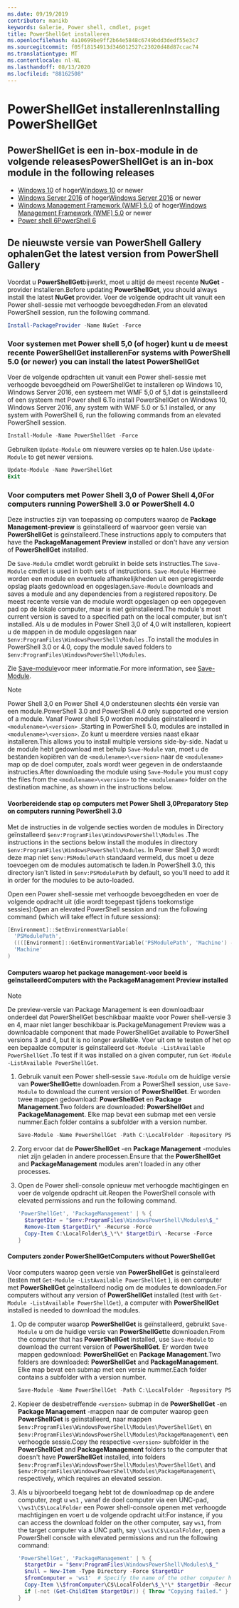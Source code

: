 ```yaml
---
ms.date: 09/19/2019
contributor: manikb
keywords: Galerie, Power shell, cmdlet, psget
title: PowerShellGet installeren
ms.openlocfilehash: 4a10699be9ff2b64e5848c6749bdd3dedf55e3c7
ms.sourcegitcommit: f05f18154913d346012527c23020d48d87ccac74
ms.translationtype: MT
ms.contentlocale: nl-NL
ms.lasthandoff: 08/13/2020
ms.locfileid: "88162508"
---
```

# <a name="installing-powershellget"></a><span data-ttu-id="1865f-103">PowerShellGet installeren</span><span class="sxs-lookup"><span data-stu-id="1865f-103">Installing PowerShellGet</span></span>

## <a name="powershellget-is-an-in-box-module-in-the-following-releases"></a><span data-ttu-id="1865f-104">PowerShellGet is een in-box-module in de volgende releases</span><span class="sxs-lookup"><span data-stu-id="1865f-104">PowerShellGet is an in-box module in the following releases</span></span>

- <span data-ttu-id="1865f-105">[Windows 10](https://www.microsoft.com/windows) of hoger</span><span class="sxs-lookup"><span data-stu-id="1865f-105">[Windows 10](https://www.microsoft.com/windows) or newer</span></span>
- <span data-ttu-id="1865f-106">[Windows Server 2016](/windows-server/windows-server) of hoger</span><span class="sxs-lookup"><span data-stu-id="1865f-106">[Windows Server 2016](/windows-server/windows-server) or newer</span></span>
- <span data-ttu-id="1865f-107">[Windows Management Framework (WMF) 5,0](https://www.microsoft.com/download/details.aspx?id=50395) of hoger</span><span class="sxs-lookup"><span data-stu-id="1865f-107">[Windows Management Framework (WMF) 5.0](https://www.microsoft.com/download/details.aspx?id=50395) or newer</span></span>
- [<span data-ttu-id="1865f-108">Power shell 6</span><span class="sxs-lookup"><span data-stu-id="1865f-108">PowerShell 6</span></span>](https://github.com/PowerShell/PowerShell/releases)

## <a name="get-the-latest-version-from-powershell-gallery"></a><span data-ttu-id="1865f-109">De nieuwste versie van PowerShell Gallery ophalen</span><span class="sxs-lookup"><span data-stu-id="1865f-109">Get the latest version from PowerShell Gallery</span></span>

<span data-ttu-id="1865f-110">Voordat u **PowerShellGet**bijwerkt, moet u altijd de meest recente **NuGet** -provider installeren.</span><span class="sxs-lookup"><span data-stu-id="1865f-110">Before updating **PowerShellGet**, you should always install the latest **NuGet** provider.</span></span> <span data-ttu-id="1865f-111">Voer de volgende opdracht uit vanuit een Power shell-sessie met verhoogde bevoegdheden.</span><span class="sxs-lookup"><span data-stu-id="1865f-111">From an elevated PowerShell session, run the following command.</span></span>

```powershell
Install-PackageProvider -Name NuGet -Force
```

### <a name="for-systems-with-powershell-50-or-newer-you-can-install-the-latest-powershellget"></a><span data-ttu-id="1865f-112">Voor systemen met Power shell 5,0 (of hoger) kunt u de meest recente PowerShellGet installeren</span><span class="sxs-lookup"><span data-stu-id="1865f-112">For systems with PowerShell 5.0 (or newer) you can install the latest PowerShellGet</span></span>

<span data-ttu-id="1865f-113">Voer de volgende opdrachten uit vanuit een Power shell-sessie met verhoogde bevoegdheid om PowerShellGet te installeren op Windows 10, Windows Server 2016, een systeem met WMF 5,0 of 5,1 dat is geïnstalleerd of een systeem met Power shell 6.</span><span class="sxs-lookup"><span data-stu-id="1865f-113">To install PowerShellGet on Windows 10, Windows Server 2016, any system with WMF 5.0 or 5.1 installed, or any system with PowerShell 6, run the following commands from an elevated PowerShell session.</span></span>

```powershell
Install-Module -Name PowerShellGet -Force
```

<span data-ttu-id="1865f-114">Gebruiken `Update-Module` om nieuwere versies op te halen.</span><span class="sxs-lookup"><span data-stu-id="1865f-114">Use `Update-Module` to get newer versions.</span></span>

```powershell
Update-Module -Name PowerShellGet
Exit
```

### <a name="for-computers-running-powershell-30-or-powershell-40"></a><span data-ttu-id="1865f-115">Voor computers met Power Shell 3,0 of Power Shell 4,0</span><span class="sxs-lookup"><span data-stu-id="1865f-115">For computers running PowerShell 3.0 or PowerShell 4.0</span></span>

<span data-ttu-id="1865f-116">Deze instructies zijn van toepassing op computers waarop de **Package Management-preview** is geïnstalleerd of waarvoor geen versie van **PowerShellGet** is geïnstalleerd.</span><span class="sxs-lookup"><span data-stu-id="1865f-116">These instructions apply to computers that have the **PackageManagement Preview** installed or don't have any version of **PowerShellGet** installed.</span></span>

<span data-ttu-id="1865f-117">De `Save-Module` cmdlet wordt gebruikt in beide sets instructies.</span><span class="sxs-lookup"><span data-stu-id="1865f-117">The `Save-Module` cmdlet is used in both sets of instructions.</span></span> <span data-ttu-id="1865f-118">`Save-Module` Hiermee worden een module en eventuele afhankelijkheden uit een geregistreerde opslag plaats gedownload en opgeslagen.</span><span class="sxs-lookup"><span data-stu-id="1865f-118">`Save-Module` downloads and saves a module and any dependencies from a registered repository.</span></span> <span data-ttu-id="1865f-119">De meest recente versie van de module wordt opgeslagen op een opgegeven pad op de lokale computer, maar is niet geïnstalleerd.</span><span class="sxs-lookup"><span data-stu-id="1865f-119">The module's most current version is saved to a specified path on the local computer, but isn't installed.</span></span> <span data-ttu-id="1865f-120">Als u de modules in Power Shell 3,0 of 4,0 wilt installeren, kopieert u de mappen in de module opgeslagen naar `$env:ProgramFiles\WindowsPowerShell\Modules` .</span><span class="sxs-lookup"><span data-stu-id="1865f-120">To install the modules in PowerShell 3.0 or 4.0, copy the module saved folders to `$env:ProgramFiles\WindowsPowerShell\Modules`.</span></span>

<span data-ttu-id="1865f-121">Zie [Save-module](/powershell/module/PowershellGet/Save-Module)voor meer informatie.</span><span class="sxs-lookup"><span data-stu-id="1865f-121">For more information, see [Save-Module](/powershell/module/PowershellGet/Save-Module).</span></span>

> [!NOTE]
> <span data-ttu-id="1865f-122">Power Shell 3,0 en Power Shell 4,0 ondersteunen slechts één versie van een module.</span><span class="sxs-lookup"><span data-stu-id="1865f-122">PowerShell 3.0 and PowerShell 4.0 only supported one version of a module.</span></span> <span data-ttu-id="1865f-123">Vanaf Power shell 5,0 worden modules geïnstalleerd in `<modulename>\<version>` .</span><span class="sxs-lookup"><span data-stu-id="1865f-123">Starting in PowerShell 5.0, modules are installed in `<modulename>\<version>`.</span></span> <span data-ttu-id="1865f-124">Zo kunt u meerdere versies naast elkaar installeren.</span><span class="sxs-lookup"><span data-stu-id="1865f-124">This allows you to install multiple versions side-by-side.</span></span> <span data-ttu-id="1865f-125">Nadat u de module hebt gedownload met behulp `Save-Module` van, moet u de bestanden kopiëren van de `<modulename>\<version>` naar de `<modulename>` map op de doel computer, zoals wordt weer gegeven in de onderstaande instructies.</span><span class="sxs-lookup"><span data-stu-id="1865f-125">After downloading the module using `Save-Module` you must copy the files from the `<modulename>\<version>` to the `<modulename>` folder on the destination machine, as shown in the instructions below.</span></span>

#### <a name="preparatory-step-on-computers-running-powershell-30"></a><span data-ttu-id="1865f-126">Voorbereidende stap op computers met Power Shell 3,0</span><span class="sxs-lookup"><span data-stu-id="1865f-126">Preparatory Step on computers running PowerShell 3.0</span></span>

<span data-ttu-id="1865f-127">Met de instructies in de volgende secties worden de modules in Directory geïnstalleerd `$env:ProgramFiles\WindowsPowerShell\Modules` .</span><span class="sxs-lookup"><span data-stu-id="1865f-127">The instructions in the sections below install the modules in directory `$env:ProgramFiles\WindowsPowerShell\Modules`.</span></span>
<span data-ttu-id="1865f-128">In Power Shell 3,0 wordt deze map niet `$env:PSModulePath` standaard vermeld, dus moet u deze toevoegen om de modules automatisch te laden.</span><span class="sxs-lookup"><span data-stu-id="1865f-128">In PowerShell 3.0, this directory isn't listed in `$env:PSModulePath` by default, so you'll need to add it in order for the modules to be auto-loaded.</span></span> 

<span data-ttu-id="1865f-129">Open een Power shell-sessie met verhoogde bevoegdheden en voer de volgende opdracht uit (die wordt toegepast tijdens toekomstige sessies):</span><span class="sxs-lookup"><span data-stu-id="1865f-129">Open an elevated PowerShell session and run the following command (which will take effect in future sessions):</span></span>

```powershell
[Environment]::SetEnvironmentVariable(
  'PSModulePath',
  ((([Environment]::GetEnvironmentVariable('PSModulePath', 'Machine') -split ';') + "$env:ProgramFiles\WindowsPowerShell\Modules") -join ';'),
  'Machine'
)
```

#### <a name="computers-with-the-packagemanagement-preview-installed"></a><span data-ttu-id="1865f-130">Computers waarop het package management-voor beeld is geïnstalleerd</span><span class="sxs-lookup"><span data-stu-id="1865f-130">Computers with the PackageManagement Preview installed</span></span>

> [!NOTE] 
> <span data-ttu-id="1865f-131">De preview-versie van Package Management is een downloadbaar onderdeel dat PowerShellGet beschikbaar maakte voor Power shell-versie 3 en 4, maar niet langer beschikbaar is.</span><span class="sxs-lookup"><span data-stu-id="1865f-131">PackageManagement Preview was a downloadable component that made PowerShellGet available to PowerShell versions 3 and 4, but it is no longer available.</span></span>
> <span data-ttu-id="1865f-132">Voer uit om te testen of het op een bepaalde computer is geïnstalleerd `Get-Module -ListAvailable PowerShellGet` .</span><span class="sxs-lookup"><span data-stu-id="1865f-132">To test if it was installed on a given computer, run `Get-Module -ListAvailable PowerShellGet`.</span></span>

1. <span data-ttu-id="1865f-133">Gebruik vanuit een Power shell-sessie `Save-Module` om de huidige versie van **PowerShellGet**te downloaden.</span><span class="sxs-lookup"><span data-stu-id="1865f-133">From a PowerShell session, use `Save-Module` to download the current version of **PowerShellGet**.</span></span> <span data-ttu-id="1865f-134">Er worden twee mappen gedownload: **PowerShellGet** en **Package Management**.</span><span class="sxs-lookup"><span data-stu-id="1865f-134">Two folders are downloaded: **PowerShellGet** and **PackageManagement**.</span></span> <span data-ttu-id="1865f-135">Elke map bevat een submap met een versie nummer.</span><span class="sxs-lookup"><span data-stu-id="1865f-135">Each folder contains a subfolder with a version number.</span></span>

   ```powershell
   Save-Module -Name PowerShellGet -Path C:\LocalFolder -Repository PSGallery
   ```

1. <span data-ttu-id="1865f-136">Zorg ervoor dat de **PowerShellGet** -en **Package Management** -modules niet zijn geladen in andere processen.</span><span class="sxs-lookup"><span data-stu-id="1865f-136">Ensure that the **PowerShellGet** and **PackageManagement** modules aren't loaded in any other processes.</span></span>

1. <span data-ttu-id="1865f-137">Open de Power shell-console opnieuw met verhoogde machtigingen en voer de volgende opdracht uit.</span><span class="sxs-lookup"><span data-stu-id="1865f-137">Reopen the PowerShell console with elevated permissions and run the following command.</span></span>

   ```powershell
   'PowerShellGet', 'PackageManagement' | % { 
     $targetDir = "$env:ProgramFiles\WindowsPowerShell\Modules\$_"
     Remove-Item $targetDir\* -Recurse -Force
     Copy-Item C:\LocalFolder\$_\*\* $targetDir\ -Recurse -Force
   }
   ```

#### <a name="computers-without-powershellget"></a><span data-ttu-id="1865f-138">Computers zonder PowerShellGet</span><span class="sxs-lookup"><span data-stu-id="1865f-138">Computers without PowerShellGet</span></span>

<span data-ttu-id="1865f-139">Voor computers waarop geen versie van **PowerShellGet** is geïnstalleerd (testen met `Get-Module -ListAvailable PowerShellGet` ), is een computer met **PowerShellGet** geïnstalleerd nodig om de modules te downloaden.</span><span class="sxs-lookup"><span data-stu-id="1865f-139">For computers without any version of **PowerShellGet** installed (test with `Get-Module -ListAvailable PowerShellGet`), a computer with **PowerShellGet** installed is needed to download the modules.</span></span>

1. <span data-ttu-id="1865f-140">Op de computer waarop **PowerShellGet** is geïnstalleerd, gebruikt `Save-Module` u om de huidige versie van **PowerShellGet**te downloaden.</span><span class="sxs-lookup"><span data-stu-id="1865f-140">From the computer that has **PowerShellGet** installed, use `Save-Module` to download the current version of **PowerShellGet**.</span></span> <span data-ttu-id="1865f-141">Er worden twee mappen gedownload: **PowerShellGet** en **Package Management**.</span><span class="sxs-lookup"><span data-stu-id="1865f-141">Two folders are downloaded: **PowerShellGet** and **PackageManagement**.</span></span> <span data-ttu-id="1865f-142">Elke map bevat een submap met een versie nummer.</span><span class="sxs-lookup"><span data-stu-id="1865f-142">Each folder contains a subfolder with a version number.</span></span>

   ```powershell
   Save-Module -Name PowerShellGet -Path C:\LocalFolder -Repository PSGallery
   ```

1. <span data-ttu-id="1865f-143">Kopieer de desbetreffende `<version>` submap in de **PowerShellGet** -en **Package Management** -mappen naar de computer waarop geen **PowerShellGet** is geïnstalleerd, naar mappen `$env:ProgramFiles\WindowsPowerShell\Modules\PowerShellGet\` en `$env:ProgramFiles\WindowsPowerShell\Modules\PackageManagement\` een verhoogde sessie.</span><span class="sxs-lookup"><span data-stu-id="1865f-143">Copy the respective `<version>` subfolder in the **PowerShellGet** and **PackageManagement** folders to the computer that doesn't have **PowerShellGet** installed, into folders `$env:ProgramFiles\WindowsPowerShell\Modules\PowerShellGet\` and `$env:ProgramFiles\WindowsPowerShell\Modules\PackageManagement\` respectively, which requires an elevated session.</span></span>
   
1. <span data-ttu-id="1865f-144">Als u bijvoorbeeld toegang hebt tot de downloadmap op de andere computer, zegt u `ws1` , vanaf de doel computer via een UNC-pad, `\\ws1\C$\LocalFolder` een Power shell-console openen met verhoogde machtigingen en voert u de volgende opdracht uit:</span><span class="sxs-lookup"><span data-stu-id="1865f-144">For instance, if you can access the download folder on the other computer, say `ws1`, from the target computer via a UNC path, say `\\ws1\C$\LocalFolder`, open a PowerShell console with elevated permissions and run the following command:</span></span>

   ```powershell
   'PowerShellGet', 'PackageManagement' | % {
     $targetDir = "$env:ProgramFiles\WindowsPowerShell\Modules\$_"
     $null = New-Item -Type Directory -Force $targetDir
     $fromComputer = 'ws1'  # Specify the name of the other computer here.
     Copy-Item \\$fromComputer\C$\LocalFolder\$_\*\* $targetDir -Recurse -Force
     if (-not (Get-ChildItem $targetDir)) { Throw "Copying failed." }
   }
   ```
